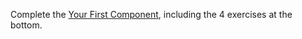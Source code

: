 Complete the [Your First Component](https://beta.reactjs.org/learn/your-first-component), including the 4 exercises at the bottom.
